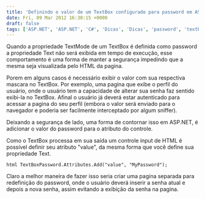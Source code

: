 ```yaml
---
title: 'Definindo o valor de um TextBox configurado para password em ASP.NET'
date: Fri, 09 Mar 2012 16:30:15 +0000
draft: false
tags: ['ASP.NET', 'ASP.NET', 'C#', 'Dicas', 'Dicas', 'password', 'textbox']
---
```


Quando a propriedade TextMode de um TextBox é definida como password a propriedade Text não será exibida em tempo de execução, esse comportamento é uma forma de manter a segurança impedindo que a mesma seja visualizada pelo HTML da pagina.

Porem em alguns casos é necessário exibir o valor com sua respectiva mascara no TextBox. Por exemplo, uma pagina que exibe o perfil do usuário, onde o usuário tem a capacidade de alterar sua senha faz sentido exibi-la no TextBox. Afinal o usuário já deverá estar autenticado para acessar a pagina do seu perfil (embora o valor será enviado para o navegador e poderia ser facilmente interceptado por algum sniffer).

Deixando a segurança de lado, uma forma de contornar isso em ASP.NET, é adicionar o valor do password para o atributo do controle.

Como o TextBox processa em sua saída um controle input de HTML é possível definir seu atributo "value", da mesma forma que você define sua propriedade Text.

```html TextBoxPassword.Attributes.Add("value", "MyPassword"); ```

Claro a melhor maneira de fazer isso seria criar uma pagina separada para redefinição do password, onde o usuário deverá inserir a senha atual e depois a nova senha, assim evitando a exibição da senha na pagina.